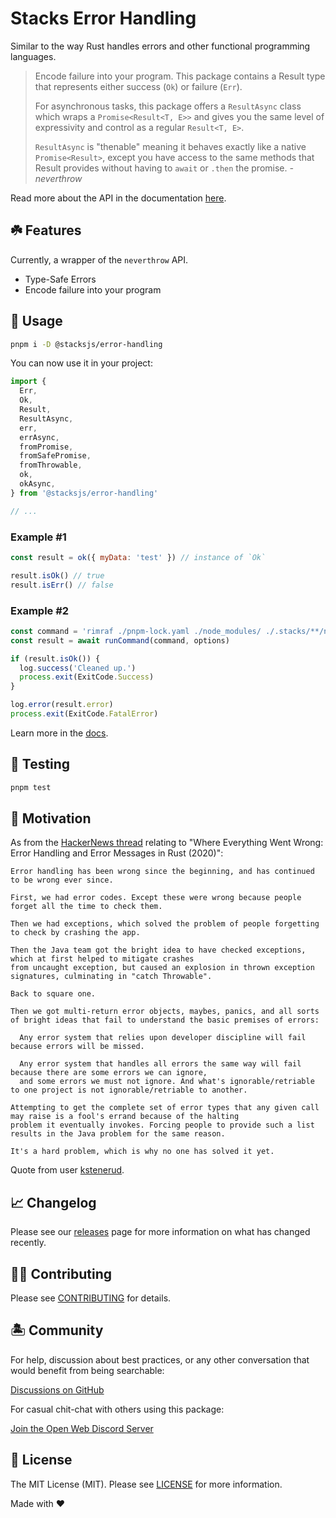 # Stacks Error Handling

Similar to the way Rust handles errors and other functional programming languages.

>Encode failure into your program. This package contains a Result type that represents either success (`Ok`) or failure (`Err`).
>
>For asynchronous tasks, this package offers a `ResultAsync` class which wraps a `Promise<Result<T, E>>` and gives you the same level of expressivity and control as a regular `Result<T, E>`.
>
>`ResultAsync` is "thenable" meaning it behaves exactly like a native `Promise<Result>`, except you have access to the same methods that Result provides without having to `await` or `.then` the promise. _- neverthrow_

Read more about the API in the documentation [here](https://github.com/supermacro/neverthrow).

## ☘️ Features

Currently, a wrapper of the `neverthrow` API.

- Type-Safe Errors
- Encode failure into your program

## 🤖 Usage

```bash
pnpm i -D @stacksjs/error-handling
```

You can now use it in your project:

```js
import {
  Err,
  Ok,
  Result,
  ResultAsync,
  err,
  errAsync,
  fromPromise,
  fromSafePromise,
  fromThrowable,
  ok,
  okAsync,
} from '@stacksjs/error-handling'

// ...
```

### Example #1

```js
const result = ok({ myData: 'test' }) // instance of `Ok`

result.isOk() // true
result.isErr() // false
```

### Example #2

```js
const command = 'rimraf ./pnpm-lock.yaml ./node_modules/ ./.stacks/**/node_modules'
const result = await runCommand(command, options)

if (result.isOk()) {
  log.success('Cleaned up.')
  process.exit(ExitCode.Success)
}

log.error(result.error)
process.exit(ExitCode.FatalError)
```

Learn more in the [docs](https://github.com/supermacro/neverthrow/wiki).

## 🧪 Testing

```bash
pnpm test
```

## 🤗 Motivation

As from the [HackerNews thread](https://news.ycombinator.com/item?id=26191006) relating to "Where Everything Went Wrong: Error Handling and Error Messages in Rust (2020)":

```
Error handling has been wrong since the beginning, and has continued to be wrong ever since.

First, we had error codes. Except these were wrong because people forget all the time to check them.

Then we had exceptions, which solved the problem of people forgetting to check by crashing the app.

Then the Java team got the bright idea to have checked exceptions, which at first helped to mitigate crashes
from uncaught exception, but caused an explosion in thrown exception signatures, culminating in "catch Throwable".

Back to square one.

Then we got multi-return error objects, maybes, panics, and all sorts of bright ideas that fail to understand the basic premises of errors:

  Any error system that relies upon developer discipline will fail because errors will be missed.

  Any error system that handles all errors the same way will fail because there are some errors we can ignore,
  and some errors we must not ignore. And what's ignorable/retriable to one project is not ignorable/retriable to another.

Attempting to get the complete set of error types that any given call may raise is a fool's errand because of the halting
problem it eventually invokes. Forcing people to provide such a list results in the Java problem for the same reason.

It's a hard problem, which is why no one has solved it yet.
```

Quote from user [kstenerud](https://news.ycombinator.com/user?id=kstenerud).

## 📈 Changelog

Please see our [releases](https://github.com/stacksjs/stacks/releases) page for more information on what has changed recently.

## 💪🏼 Contributing

Please see [CONTRIBUTING](../../.github/CONTRIBUTING.md) for details.

## 🏝 Community

For help, discussion about best practices, or any other conversation that would benefit from being searchable:

[Discussions on GitHub](https://github.com/stacksjs/stacks/discussions)

For casual chit-chat with others using this package:

[Join the Open Web Discord Server](https://discord.ow3.org)

## 📄 License

The MIT License (MIT). Please see [LICENSE](https://github.com/stacksjs/stacks/tree/main/LICENSE.md) for more information.

Made with ❤️
